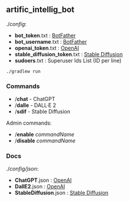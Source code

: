 artific_intellig_bot
--------------------

./_config_:

- **bot_token**.txt : [BotFather](https://t.me/BotFather)
- **bot_username**.txt : [BotFather](https://t.me/BotFather)
- **openai_token**.txt : [OpenAI](https://beta.openai.com/account/api-keys)
- **stable_diffusion_token**.txt : [Stable Diffusion](https://beta.dreamstudio.ai/membership?tab=apiKeys)
- **sudoers**.txt : Superuser Ids List (ID per line)

`./gradlew run`

### Commands

- /**chat** - ChatGPT
- /**dalle** - DALL·E 2
- /**sdif** - Stable Diffusion

Admin commands:

- /**enable** _commandName_
- /**disable** _commandName_

### Docs

./_config/json_:

- **ChatGPT**.json : [OpenAI](https://beta.openai.com/playground/p/default-chat?model=text-davinci-003)
- **DallE2**.json : [OpenAI](https://beta.openai.com/docs/guides/images/usage?lang=curl)
- **StableDiffusion**.json : [Stable Diffusion](https://api.stability.ai/docs#tag/v1alphageneration/operation/v1alpha/generation#textToImage)
